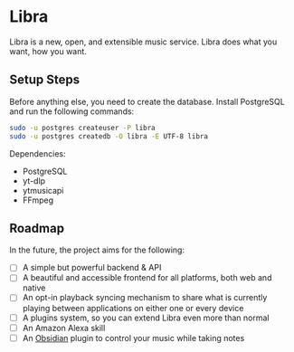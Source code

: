 # Libra

Libra is a new, open, and extensible music service. Libra does what you want, how you want.

## Setup Steps

Before anything else, you need to create the database. Install PostgreSQL and run the following commands:

```bash
sudo -u postgres createuser -P libra
sudo -u postgres createdb -O libra -E UTF-8 libra
```

Dependencies:

- PostgreSQL
- yt-dlp
- ytmusicapi
- FFmpeg

## Roadmap

In the future, the project aims for the following:

- [ ] A simple but powerful backend & API
- [ ] A beautiful and accessible frontend for all platforms, both web and native
- [ ] An opt-in playback syncing mechanism to share what is currently playing between applications on either one or every device
- [ ] A plugins system, so you can extend Libra even more than normal
- [ ] An Amazon Alexa skill
- [ ] An [Obsidian](https://obsidian.md/) plugin to control your music while taking notes
